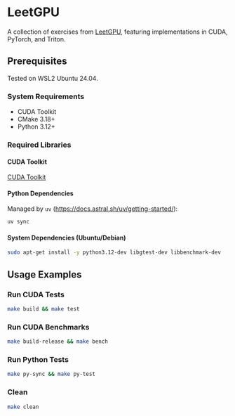 # LeetGPU

A collection of exercises from [LeetGPU](https://leetgpu.com/), featuring implementations in CUDA, PyTorch, and Triton.

## Prerequisites

Tested on WSL2 Ubuntu 24.04.

### System Requirements
- CUDA Toolkit
- CMake 3.18+
- Python 3.12+

### Required Libraries

#### CUDA Toolkit

[CUDA Toolkit](https://developer.nvidia.com/cuda-downloads?target_os=Linux&target_arch=x86_64&Distribution=WSL-Ubuntu&target_version=2.0&target_type=deb_local)

#### Python Dependencies

Managed by `uv` (https://docs.astral.sh/uv/getting-started/):

```bash
uv sync
```

#### System Dependencies (Ubuntu/Debian)
```bash
sudo apt-get install -y python3.12-dev libgtest-dev libbenchmark-dev
```

## Usage Examples

### Run CUDA Tests

```bash
make build && make test
```

### Run CUDA Benchmarks

```bash
make build-release && make bench
```

### Run Python Tests

```bash
make py-sync && make py-test
```

### Clean

```bash
make clean
```
